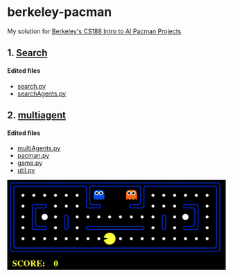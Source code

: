 # berkeley-pacman
My solution for [Berkeley's CS188 Intro to AI Pacman Projects](https://ai.berkeley.edu/project_overview.html)

## 1. [Search](./search)
#### Edited files
- [search.py](./search/search.py)
- [searchAgents.py](./search/searchAgents.py)

## 2. [multiagent](./multiagent)
#### Edited files
- [multiAgents.py](./multiagent/multiAgents.py)
- [pacman.py](./multiagent/pacman.py)
- [game.py](./multiagent/game.py)
- [util.py](./multiagent/util.py)

![](./assets/pacman_game.gif)